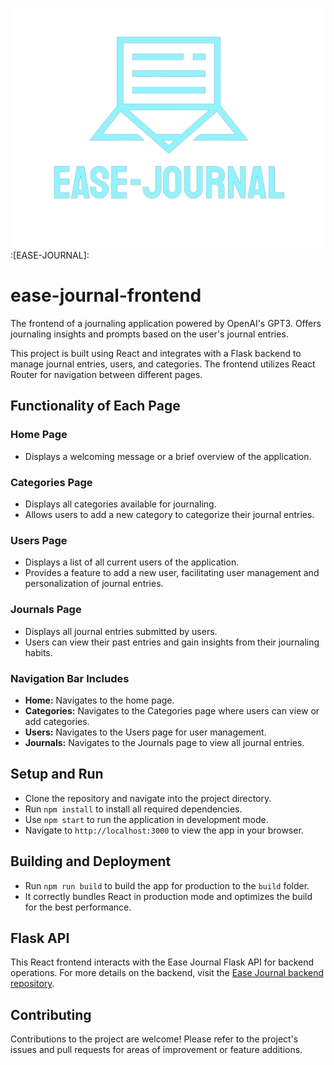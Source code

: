![Logo](src/EaseJournalLOGO_V1_vector.png)
:[EASE-JOURNAL]:
# ease-journal-frontend
The frontend of a journaling application powered by OpenAI's GPT3. Offers journaling insights and prompts based on the user's journal entries.

This project is built using React and integrates with a Flask backend to manage journal entries, users, and categories. The frontend utilizes React Router for navigation between different pages.

## Functionality of Each Page

### Home Page
- Displays a welcoming message or a brief overview of the application.

### Categories Page 
- Displays all categories available for journaling.
- Allows users to add a new category to categorize their journal entries.

### Users Page
- Displays a list of all current users of the application.
- Provides a feature to add a new user, facilitating user management and personalization of journal entries.

### Journals Page
- Displays all journal entries submitted by users.
- Users can view their past entries and gain insights from their journaling habits.

### Navigation Bar Includes
- **Home:** Navigates to the home page.
- **Categories:** Navigates to the Categories page where users can view or add categories.
- **Users:** Navigates to the Users page for user management.
- **Journals:** Navigates to the Journals page to view all journal entries.

## Setup and Run

- Clone the repository and navigate into the project directory.
- Run `npm install` to install all required dependencies.
- Use `npm start` to run the application in development mode.
- Navigate to `http://localhost:3000` to view the app in your browser.

## Building and Deployment

- Run `npm run build` to build the app for production to the `build` folder.
- It correctly bundles React in production mode and optimizes the build for the best performance.

## Flask API
This React frontend interacts with the Ease Journal Flask API for backend operations. For more details on the backend, visit the [Ease Journal backend repository](https://github.com/mirna-ashour/ease-journal).

## Contributing
Contributions to the project are welcome! Please refer to the project's issues and pull requests for areas of improvement or feature additions.
